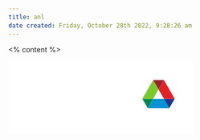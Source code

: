 ```yaml
---
title: anl
date created: Friday, October 28th 2022, 9:28:26 am
---
```

<!-- .slide style="text-align:left!important; line-height:1.5em;" bg="#1c1c1c" -->

<% content %>


<grid drag="100 8" drop="bottom" align="bottomright" >

<img src="https://raw.githubusercontent.com/saforem2/physicsSeminar/main/assets/Argonne_cmyk_white.svg" alt="Argonne National Laboratory" />
</grid>